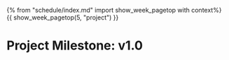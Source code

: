 {% from "schedule/index.md" import show_week_pagetop with context%}
{{ show_week_pagetop(5, "project") }}

<!--
# Project Preparation: 2 KLoC

<include src="../evidence/project.md#2kloc" />
-->

# Project Milestone: v1.0

<include src="../../admin/project-w05-v10.md#main" />